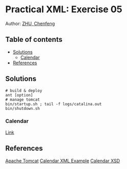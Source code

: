 Practical XML: Exercise 05
==========================

Author: [ZHU, Chenfeng](http://about.me/zhuchenfeng)

## Table of contents

* [Solutions](#solutions)
    * [Calendar](#calendar)
* [References](#references)

## Solutions

``` shell
# build & deploy
ant [option]
# manage tomcat
bin/startup.sh ; tail -f logs/catalina.out
bin/shutdown.sh
```

### Calendar

[Link](https://github.com/sampig/XMLDB/tree/master/Practical_XML/Exercise05/zzcalendar)

## References

[Apache Tomcat](http://tomcat.apache.org/)
[Calendar XML Example](https://user.informatik.uni-goettingen.de/~chenfeng.zhu/xml/ex04/newschedule.xml)
[Calendar XSD](https://user.informatik.uni-goettingen.de/~chenfeng.zhu/xml/ex04/personalschedule.xsd)

